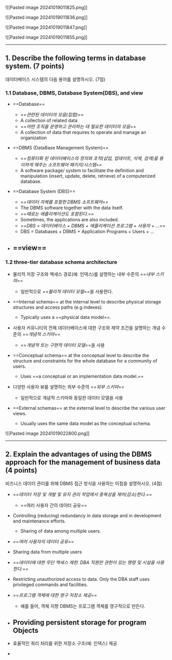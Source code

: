 ![[Pasted image 20241019011825.png]]

![[Pasted image 20241019011836.png]]

![[Pasted image 20241019011847.png]]

![[Pasted image 20241019011855.png]]

---
## 1. Describe the following terms in database system. (7 points)
데이터베이스 시스템의 다음 용어를 설명하시오. (7점)
### 1.1 Database, DBMS, Database System(DBS), and view
- ==Database== 
	- ==*관련된 데이터의 모음(집합)*==
	- A collection of related data
	- ==*어떤 조직을 운영하고 관리하는 데 필요한 데이터의 모음*==
	- A collection of data that requires to operate and manage an organization

- ==DBMS (DataBase Management System)==
	- ==*컴퓨터화 된 데이터베이스의 정의와 조작(삽입, 업데이트, 삭제, 검색)을 용이하게 해주는 소프트웨어 패키지/시스템*==
	- A software package/ system to facilitate the definition and manipulation (insert, update, delete, retrieve) of a computerized database.

- ==Database System (DBS)==
	- ==*데이터 자체를 포함한 DBMS 소프트웨어*==
	- The DBMS software together with the data itself. 
	- ==*때로는 애플리케이션도 포함된다.*==
	- Sometimes, the applications are also included.
	- ==*DBS = 데이터베이스 + DBMS + 애플리케이션 프로그램 + 사용자 + ...*==
	- DBS = Databases + DBMS + Application Programs + Users + ...

- ==view==
	- 

### 1.2 three-tier database schema architecture
- 물리적 저장 구조와 액세스 경로(예: 인덱스)를 설명하는 내부 수준의 ==*내부 스키마*==
	- 일반적으로 ==*물리적 데이터 모델*==을 사용한다.
- ==Internal schema== at the internal level to describe physical storage structures and access paths (e.g indexes).
	- Typically uses a ==physical data model==.

- 사용자 커뮤니티의 전체 데이터베이스에 대한 구조와 제약 조건을 설명하는 개념 수준의 ==*개념적 스키마*==
	- ==*개념적 또는 구현적 데이터 모델*==을 사용
- ==Conceptual schema== at the conceptual level to describe the structure and constraints for the whole database for a community of users.
	- Uses ==a conceptual or an implementation data model.==

- 다양한 사용자 뷰를 설명하는 외부 수준의 ==*외부 스키마*==
	- 일반적으로 개념적 스키마와 동일한 데이터 모델을 사용
- ==External schemas== at the external level to describe the various user views.
	- Usually uses the same data model as the conceptual schema.

![[Pasted image 20241019022800.png]]

---
## 2. Explain the advantages of using the DBMS approach for the management of business data (4 points)
비즈니스 데이터 관리를 위해 DBMS 접근 방식을 사용하는 이점을 설명하시오. (4점)

- ==*데이터 저장 및 개발 및 유지 관리 작업에서 중복성을 제어(감소)한다.*==
	- ==여러 사용자 간의 데이터 공유==
- Controlling (reducing) redundancy in data storage and in development and maintenance efforts.
	- Sharing of data among multiple users.

- ==*여러 사용자의 데이터 공유*==
- Sharing data from multiple users

- ==*데이터에 대한 무단 액세스 제한. DBA 직원만 권한이 있는 명령 및 시설을 사용한다.*==
- Restricting unauthorized access to data. Only the DBA staff uses privileged commands and facilities.

- ==*프로그램 객체에 대한 영구 저장소 제공*==
	- 예를 들어, 객체 지향 DBMS는 프로그램 객체를 영구적으로 만든다.	
- Providing persistent storage for program Objects
	- 

- 효율적인 쿼리 처리를 위한 저장소 구조(예: 인덱스) 제공

- 




